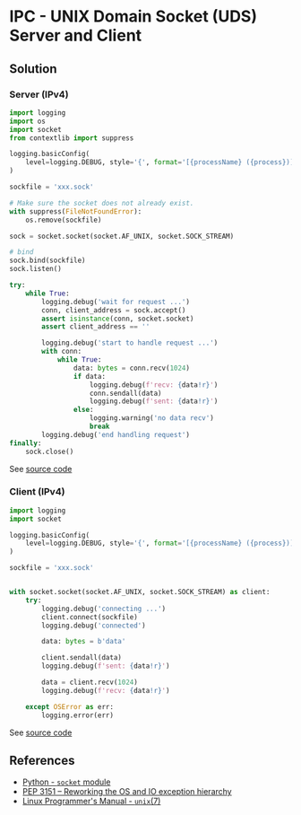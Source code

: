# IPC - UNIX Domain Socket (UDS) Server and Client

## Solution

### Server (IPv4)

```python
import logging
import os
import socket
from contextlib import suppress

logging.basicConfig(
    level=logging.DEBUG, style='{', format='[{processName} ({process})] {message}'
)

sockfile = 'xxx.sock'

# Make sure the socket does not already exist.
with suppress(FileNotFoundError):
    os.remove(sockfile)

sock = socket.socket(socket.AF_UNIX, socket.SOCK_STREAM)

# bind
sock.bind(sockfile)
sock.listen()

try:
    while True:
        logging.debug('wait for request ...')
        conn, client_address = sock.accept()
        assert isinstance(conn, socket.socket)
        assert client_address == ''

        logging.debug('start to handle request ...')
        with conn:
            while True:
                data: bytes = conn.recv(1024)
                if data:
                    logging.debug(f'recv: {data!r}')
                    conn.sendall(data)
                    logging.debug(f'sent: {data!r}')
                else:
                    logging.warning('no data recv')
                    break
        logging.debug('end handling request')
finally:
    sock.close()
```

See [source code](https://github.com/leven-cn/python-cookbook/blob/main/examples/core/ipc_unix_domain_socket_server_ipv4.py)

### Client (IPv4)

```python
import logging
import socket

logging.basicConfig(
    level=logging.DEBUG, style='{', format='[{processName} ({process})] {message}'
)

sockfile = 'xxx.sock'


with socket.socket(socket.AF_UNIX, socket.SOCK_STREAM) as client:
    try:
        logging.debug('connecting ...')
        client.connect(sockfile)
        logging.debug('connected')

        data: bytes = b'data'

        client.sendall(data)
        logging.debug(f'sent: {data!r}')

        data = client.recv(1024)
        logging.debug(f'recv: {data!r}')

    except OSError as err:
        logging.error(err)
```

See [source code](https://github.com/leven-cn/python-cookbook/blob/main/examples/core/ipc_unix_domain_socket_client_ipv4.py)

## References

- [Python - `socket` module](https://docs.python.org/3/library/socket.html)
- [PEP 3151 – Reworking the OS and IO exception hierarchy](https://peps.python.org/pep-3151/)
- [Linux Programmer's Manual - `unix`(7)](https://manpages.debian.org/bullseye/manpages/unix.7.en.html)
